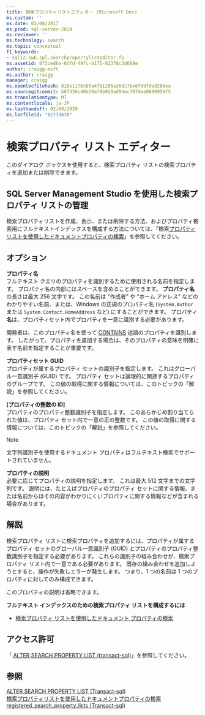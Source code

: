 ```yaml
---
title: 検索プロパティリストエディター |Microsoft Docs
ms.custom: ''
ms.date: 03/08/2017
ms.prod: sql-server-2014
ms.reviewer: ''
ms.technology: search
ms.topic: conceptual
f1_keywords:
- sql12.swb.spl.searchpropertylisteditor.f1
ms.assetid: 0f3ced6e-0dfd-49fc-b175-82378c3d668e
author: craigg-msft
ms.author: craigg
manager: craigg
ms.openlocfilehash: 818e1176cb5a4f81205a36dc7be6fd9fded286ea
ms.sourcegitcommit: b87d36c46b39af8b929ad94ec707dee8800950f5
ms.translationtype: MT
ms.contentlocale: ja-JP
ms.lasthandoff: 02/08/2020
ms.locfileid: "62773670"
---
```

# <a name="search-property-list-editor"></a>検索プロパティ リスト エディター
  このダイアログ ボックスを使用すると、検索プロパティ リストの検索プロパティを追加または削除できます。  
  
## <a name="to-use-sql-server-management-studio-to-manage-search-property-lists"></a>SQL Server Management Studio を使用した検索プロパティ リストの管理  
 検索プロパティリストを作成、表示、または削除する方法、およびプロパティ検索用にフルテキストインデックスを構成する方法については、「検索[プロパティリストを使用したドキュメントプロパティの検索](../relational-databases/search/search-document-properties-with-search-property-lists.md)」を参照してください。  
  
## <a name="options"></a>オプション  
 **プロパティ名**  
 フルテキスト クエリのプロパティを識別するために使用される名前を指定します。 プロパティ名の内部にはスペースを含めることができます。 
  **プロパティ名** の長さは最大 256 文字です。 この名前は "作成者" や "ホーム アドレス" などのわかりやすい名前、または、Windows の正規のプロパティ名 (`System.Author` または `System.Contact.HomeAddress` など) にすることができます。 プロパティ**名**は、プロパティセット内でプロパティを一意に識別する必要があります。  
  
 開発者は、このプロパティ名を使って [CONTAINS](/sql/t-sql/queries/contains-transact-sql) 述語のプロパティを識別します。 したがって、プロパティを追加する場合は、そのプロパティの意味を明確に表す名前を指定することが重要です。  
  
 **プロパティセット GUID**  
 プロパティが属するプロパティ セットの識別子を指定します。 これはグローバル一意識別子 (GUID) です。 プロパティ セットは論理的に関連するプロパティのグループです。 この値の取得に関する情報については、このトピックの「解説」を参照してください。  
  
 **[プロパティの整数の ID]**  
 プロパティのプロパティ整数識別子を指定します。 このあらかじめ割り当てられた値は、プロパティ セット内で一意の正の整数です。 この値の取得に関する情報については、このトピックの「解説」を参照してください。  
  
> [!NOTE]  
>  文字列識別子を使用するドキュメント プロパティはフルテキスト検索でサポートされていません。  
  
 **プロパティの説明**  
 必要に応じてプロパティの説明を指定します。 これは最大 512 文字までの文字列です。 説明には、たとえばプロパティのプロパティ セットに関する情報、または名前からはその内容がわかりにくいプロパティに関する情報などが含まれる場合があります。  
  
## <a name="remarks"></a>解説  
 検索プロパティ リストに検索プロパティを追加するには、プロパティが属するプロパティ セットのグローバル一意識別子 (GUID) とプロパティのプロパティ整数識別子を指定する必要があります。 これらの識別子の組み合わせが、検索プロパティ リスト内で一意である必要があります。 既存の組み合わせを追加しようとすると、操作が失敗しエラーが発生します。 つまり、1 つの名前は 1 つのプロパティに対してのみ構成できます。  
  
 このプロパティの説明は省略できます。  
  
 **フルテキスト インデックスのための検索プロパティ リストを構成するには**  
  
-   [検索プロパティ リストを使用したドキュメント プロパティの検索](../relational-databases/search/search-document-properties-with-search-property-lists.md)  
  
## <a name="permissions"></a>アクセス許可  
 「 [ALTER SEARCH PROPERTY LIST &#40;transact-sql&#41;](/sql/t-sql/statements/alter-search-property-list-transact-sql)」を参照してください。  
  
## <a name="see-also"></a>参照  
 [ALTER SEARCH PROPERTY LIST &#40;Transact-sql&#41;](/sql/t-sql/statements/alter-search-property-list-transact-sql)   
 [検索プロパティリストを使用したドキュメントプロパティの検索](../relational-databases/search/search-document-properties-with-search-property-lists.md)   
 [registered_search_property_lists &#40;Transact-sql&#41;](/sql/relational-databases/system-catalog-views/sys-registered-search-property-lists-transact-sql)  
  
  
